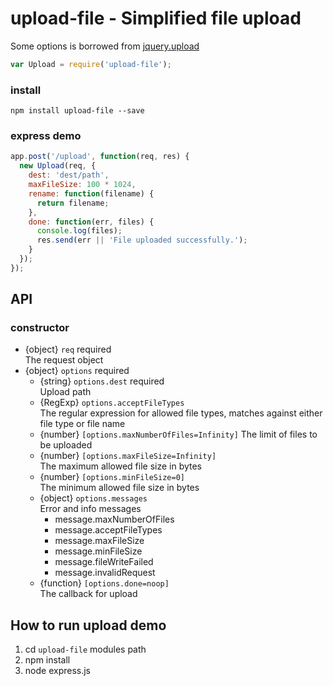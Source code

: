 upload-file - Simplified file upload
===========

Some options is borrowed from [jquery.upload](https://github.com/blueimp/jQuery-File-Upload)

```js
var Upload = require('upload-file');
```

### install
```
npm install upload-file --save
```

### express demo
```js
app.post('/upload', function(req, res) {
  new Upload(req, {
    dest: 'dest/path',
    maxFileSize: 100 * 1024,
    rename: function(filename) {
      return filename;
    },
    done: function(err, files) {
      console.log(files);
      res.send(err || 'File uploaded successfully.');
    }
  });
});
```

## API
### constructor
* {object} ``req`` required  
  The request object
* {object} ``options`` required
  * {string} ``options.dest`` required  
    Upload path
  * {RegExp} ``options.acceptFileTypes``  
    The regular expression for allowed file types, matches against either file type or file name
  * {number} ``[options.maxNumberOfFiles=Infinity]``
    The limit of files to be uploaded
  * {number} ``[options.maxFileSize=Infinity]``  
    The maximum allowed file size in bytes
  * {number} ``[options.minFileSize=0]``  
    The minimum allowed file size in bytes
  * {object} ``options.messages``  
    Error and info messages
    * message.maxNumberOfFiles
    * message.acceptFileTypes
    * message.maxFileSize
    * message.minFileSize
    * message.fileWriteFailed
    * message.invalidRequest
  * {function} ``[options.done=noop]``  
    The callback for upload

## How to run upload demo
 1. cd ``upload-file`` modules path
 1. npm install
 1. node express.js